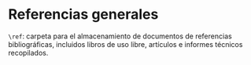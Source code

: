 #  Referencias generales

`\ref`: carpeta para el almacenamiento de documentos de referencias bibliográficas, incluidos libros de uso libre, artículos e informes técnicos recopilados.

